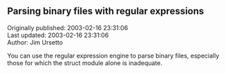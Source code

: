 ## Parsing binary files with regular expressions  
Originally published: 2003-02-16 23:31:06  
Last updated: 2003-02-16 23:31:06  
Author: Jim Ursetto  
  
You can use the regular expression engine to parse binary files, especially those for which the struct module alone is inadequate.